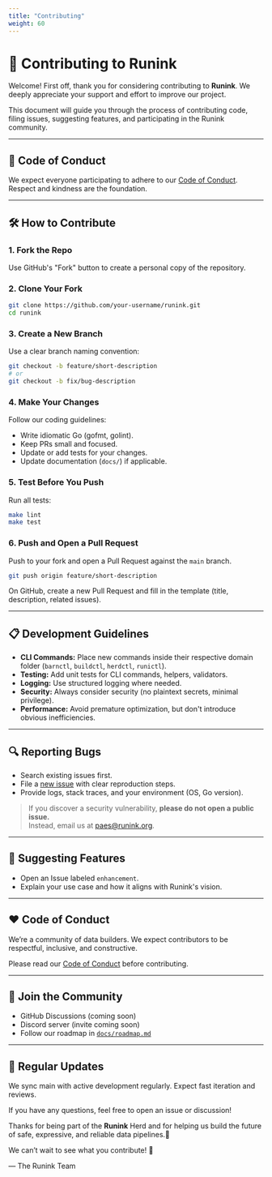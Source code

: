 ```yaml
---
title: "Contributing"
weight: 60
---
```


# 🤝 Contributing to Runink

Welcome! First off, thank you for considering contributing to **Runink**. We deeply appreciate your support and effort to improve our project.

This document will guide you through the process of contributing code, filing issues, suggesting features, and participating in the Runink community.

---

## 📜 Code of Conduct

We expect everyone participating to adhere to our [Code of Conduct](https://github.com/paesdan/runink/main/CODE_OF_CONDUCT.md). Respect and kindness are the foundation.

---

## 🛠️ How to Contribute

### 1. Fork the Repo

Use GitHub's "Fork" button to create a personal copy of the repository.

### 2. Clone Your Fork

```bash
git clone https://github.com/your-username/runink.git
cd runink
```

### 3. Create a New Branch

Use a clear branch naming convention:

```bash
git checkout -b feature/short-description
# or
git checkout -b fix/bug-description
```

### 4. Make Your Changes

Follow our coding guidelines:
- Write idiomatic Go (gofmt, golint).
- Keep PRs small and focused.
- Update or add tests for your changes.
- Update documentation (`docs/`) if applicable.

### 5. Test Before You Push

Run all tests:

```bash
make lint
make test
```

### 6. Push and Open a Pull Request

Push to your fork and open a Pull Request against the `main` branch.

```bash
git push origin feature/short-description
```

On GitHub, create a new Pull Request and fill in the template (title, description, related issues).

---

## 📋 Development Guidelines

- **CLI Commands:** Place new commands inside their respective domain folder (`barnctl`, `buildctl`, `herdctl`, `runictl`).
- **Testing:** Add unit tests for CLI commands, helpers, validators.
- **Logging:** Use structured logging where needed.
- **Security:** Always consider security (no plaintext secrets, minimal privilege).
- **Performance:** Avoid premature optimization, but don't introduce obvious inefficiencies.

---

## 🔍 Reporting Bugs

- Search existing issues first.
- File a [new issue](https://github.com/your-username/runink/issues/new) with clear reproduction steps.
- Provide logs, stack traces, and your environment (OS, Go version).

> If you discover a security vulnerability, **please do not open a public issue.**  
Instead, email us at [paes@runink.org](mailto:paes@runink.org).


---

## 🚀 Suggesting Features

- Open an Issue labeled `enhancement`.
- Explain your use case and how it aligns with Runink's vision.

---

## ❤️ Code of Conduct

We’re a community of data builders. We expect contributors to be respectful, inclusive, and constructive.

Please read our [Code of Conduct](https://github.com/paesdan/runink/main/CODE_OF_CONDUCT.md) before contributing.

---

## 🧵 Join the Community

- GitHub Discussions (coming soon)
- Discord server (invite coming soon)
- Follow our roadmap in [`docs/roadmap.md`](./docs/roadmap.md)

---
## 📅 Regular Updates

We sync main with active development regularly. Expect fast iteration and reviews.

If you have any questions, feel free to open an issue or discussion!

Thanks for being part of the **Runink** Herd and for helping us build the future of safe, expressive, and reliable data pipelines.🐑  

We can’t wait to see what you contribute! 🙌

— The Runink Team
